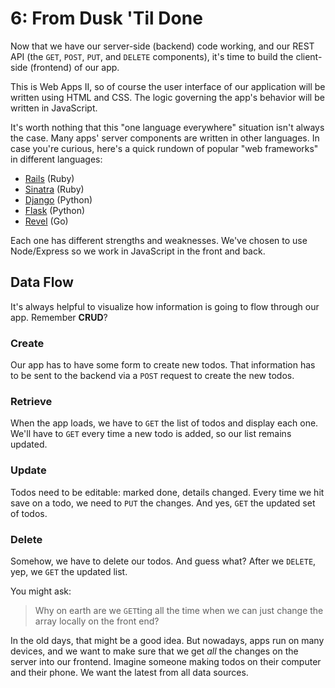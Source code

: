 # 6: From Dusk 'Til Done
Now that we have our server-side (backend) code working, and our REST API (the `GET`, `POST`, `PUT`, and `DELETE` components), it's time to build the client-side (frontend) of our app.

This is Web Apps II, so of course the user interface of our application will be written using HTML and CSS. The logic governing the app's behavior will be written in JavaScript.

It's worth nothing that this "one language everywhere" situation isn't always the case. Many apps' server components are written in other languages. In case you're curious, here's a quick rundown of popular "web frameworks" in different languages:

* [Rails](http://rubyonrails.org/) (Ruby)
* [Sinatra](http://www.sinatrarb.com/) (Ruby)
* [Django](https://www.djangoproject.com/) (Python)
* [Flask](http://flask.pocoo.org/) (Python)
* [Revel](https://revel.github.io/) (Go)

Each one has different strengths and weaknesses. We've chosen to use Node/Express so we work in JavaScript in the front and back.

## Data Flow
It's always helpful to visualize how information is going to flow through our app. Remember **CRUD**?

### Create
Our app has to have some form to create new todos. That information has to be sent to the backend via a `POST` request to create the new todos.

### Retrieve
When the app loads, we have to `GET` the list of todos and display each one. We'll have to `GET` every time a new todo is added, so our list remains updated.

### Update
Todos need to be editable: marked done, details changed. Every time we hit save on a todo, we need to `PUT` the changes. And yes, `GET` the updated set of todos.

### Delete
Somehow, we have to delete our todos. And guess what? After we `DELETE`, yep, we `GET` the updated list.

You might ask:

> Why on earth are we `GET`ting all the time when we can just change the array locally on the front end?

In the old days, that might be a good idea. But nowadays, apps run on many devices, and we want to make sure that we get _all_ the changes on the server into our frontend. Imagine someone making todos on their computer and their phone. We want the latest from all data sources.

## 
